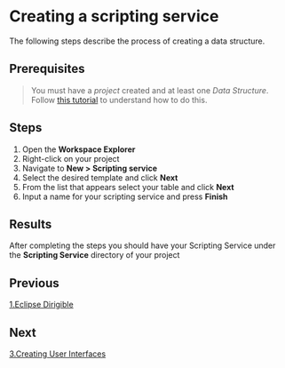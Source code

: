 # Creating a scripting service 

The following steps describe the process of creating a data structure.

## Prerequisites

> You must have a _project_ created and at least one _Data Structure_. Follow [this tutorial](1.DataStructures.md) to understand how to do this.

## Steps

1. Open the **Workspace Explorer**
2. Right-click on your project
3. Navigate to **New > Scripting service**
4. Select the desired template and click **Next**
5. From the list that appears select your table and click **Next**
6. Input a name for your scripting service and press **Finish**

## Results

After completing the steps you should have your Scripting Service under the **Scripting Service** directory of your project

## Previous

[1.Eclipse Dirigible](1.Eclipse%20Dirigible.md)

## Next

[3.Creating User Interfaces](3.UserInterfaces.md)
